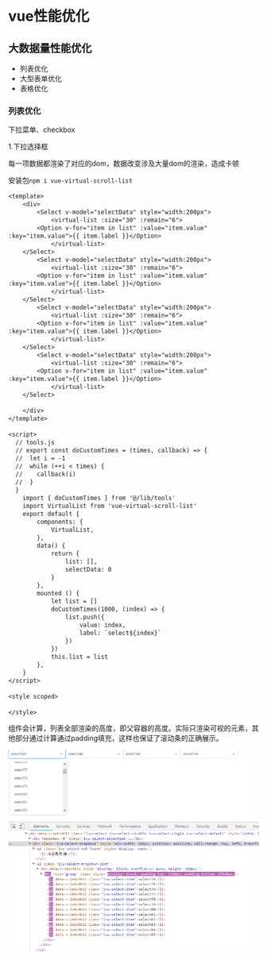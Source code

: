 # vue性能优化

## 大数据量性能优化

- 列表优化
- 大型表单优化
- 表格优化

### 列表优化

下拉菜单、checkbox

1.下拉选择框

每一项数据都渲染了对应的dom，数据改变涉及大量dom的渲染，造成卡顿

安装包`npm i vue-virtual-scroll-list`

```vue
<template>
	<div>
		<Select v-model="selectData" style="width:200px">
			<virtual-list :size="30" :remain="6">
        <Option v-for="item in list" :value="item.value" :key="item.value">{{ item.label }}</Option>
			</virtual-list>
    </Select>
		<Select v-model="selectData" style="width:200px">
			<virtual-list :size="30" :remain="6">
        <Option v-for="item in list" :value="item.value" :key="item.value">{{ item.label }}</Option>
			</virtual-list>
    </Select>
		<Select v-model="selectData" style="width:200px">
			<virtual-list :size="30" :remain="6">
        <Option v-for="item in list" :value="item.value" :key="item.value">{{ item.label }}</Option>
			</virtual-list>
    </Select>
		<Select v-model="selectData" style="width:200px">
			<virtual-list :size="30" :remain="6">
        <Option v-for="item in list" :value="item.value" :key="item.value">{{ item.label }}</Option>
			</virtual-list>
    </Select>

	</div>
</template>

<script>
  // tools.js
  // export const doCustomTimes = (times, callback) => {
  //  let i = -1
  //  while (++i < times) {
  //    callback(i)
  //  }
  }
	import { doCustomTimes } from '@/lib/tools'
	import VirtualList from 'vue-virtual-scroll-list'
	export default {
		components: {
			VirtualList,
		},
		data() {
			return {
				list: [],
				selectData: 0
			}
		},
		mounted () {
			let list = []
			doCustomTimes(1000, (index) => {
				list.push({
					value: index,
					label: `select${index}`
				})
			})
			this.list = list
		},
	}
</script>

<style scoped>

</style>
```

组件会计算，列表全部渲染的高度，即父容器的高度。实际只渲染可视的元素，其他部分通过计算通过padding填充，这样也保证了滚动条的正确展示。

![1566466886066](./img/vue-性能优化-列表.png)